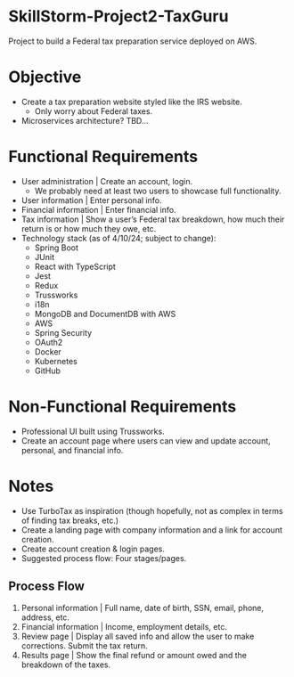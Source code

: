 # SkillStorm-Project2-TaxGuru
Project to build a Federal tax preparation service deployed on AWS.

# **Objective**
- Create a tax preparation website styled like the IRS website.
    - Only worry about Federal taxes.
- Microservices architecture? TBD...

# **Functional Requirements**
- User administration | Create an account, login.
    - We probably need at least two users to showcase full functionality.
- User information | Enter personal info.
- Financial information | Enter financial info.
- Tax information | Show a user’s Federal tax breakdown, how much their return is or how much they owe, etc.
- Technology stack (as of 4/10/24; subject to change):
    - Spring Boot
    - JUnit
    - React with TypeScript
    - Jest
    - Redux
    - Trussworks
    - i18n
    - MongoDB and DocumentDB with AWS
    - AWS
    - Spring Security
    - OAuth2
    - Docker
    - Kubernetes
    - GitHub

# **Non-Functional Requirements**
- Professional UI built using Trussworks.
- Create an account page where users can view and update account, personal, and financial info.

# **Notes**
- Use TurboTax as inspiration (though hopefully, not as complex in terms of finding tax breaks, etc.)
- Create a landing page with company information and a link for account creation.
- Create account creation & login pages.
- Suggested process flow: Four stages/pages.

## **Process Flow**
1. Personal information | Full name, date of birth, SSN, email, phone, address, etc.
2. Financial information | Income, employment details, etc.
3. Review page | Display all saved info and allow the user to make corrections. Submit the tax return.
4. Results page | Show the final refund or amount owed and the breakdown of the taxes.
